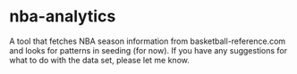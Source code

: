 # nba-analytics
A tool that fetches NBA season information from basketball-reference.com and looks for patterns in seeding (for now).
If you have any suggestions for what to do with the data set, please let me know.
